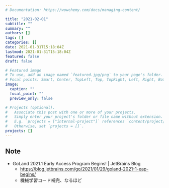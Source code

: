 ```yaml
---
# Documentation: https://wowchemy.com/docs/managing-content/

title: "2021-02-01"
subtitle: ""
summary: ""
authors: []
tags: []
categories: []
date: 2021-01-31T15:18:04Z
lastmod: 2021-01-31T15:18:04Z
featured: false
draft: false

# Featured image
# To use, add an image named `featured.jpg/png` to your page's folder.
# Focal points: Smart, Center, TopLeft, Top, TopRight, Left, Right, BottomLeft, Bottom, BottomRight.
image:
  caption: ""
  focal_point: ""
  preview_only: false

# Projects (optional).
#   Associate this post with one or more of your projects.
#   Simply enter your project's folder or file name without extension.
#   E.g. `projects = ["internal-project"]` references `content/project/deep-learning/index.md`.
#   Otherwise, set `projects = []`.
projects: []
---
```


## Note

* GoLand 2021.1 Early Access Program Begins! | JetBrains Blog
  * https://blog.jetbrains.com/go/2021/01/29/goland-2021-1-eap-begins/
  * 機械学習コード補完、なるほど
